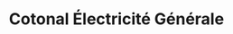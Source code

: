 ---
title: "Cotonal Électricité Générale"
url: /chateau-thierry/cotonal-electricite-generale/
shop: magasin de variétés
---